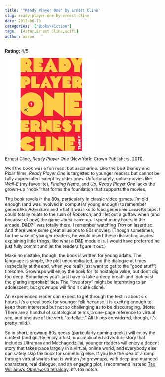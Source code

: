 ```yaml
---
title: '"Ready Player One" by Ernest Cline'
slug: ready-player-one-by-ernest-cline
date: 2012-06-19
categories:  ["Books>Fiction"]
tags:  [4star,Ernest Cline,scifi]
author: aaron
---
```


**Rating:** 4/5

![Book cover](cover2.jpg "Ready Player One")

Ernest Cline, *Ready Player One* (New York: Crown Publishers, 2011).

Well the book was a fun read, but saccharine. Like the best Disney and Pixar films, *Ready Player One* is targetted to younger readers but cannot be fully appreciated except by older ones. Unfortunately, unlike movies like *Wall-E* (my favourite), *Finding Nemo*, and *Up*, *Ready Player One* lacks the grown-up “hook” that forms the foundation that supports the movies.

The book revels in the 80s, particularly in classic video games. I’m old enough (and was involved in computers young enough) to remember games like *Adventure* and what it was like to load games via cassette tape. I could totally relate to the rush of *Robotron*, and I let out a guffaw when (and because of how) the game *Joust* came up. I spent many hours in the arcade. D&D? I was totally there. I remember watching *Tron* on laserdisc. And there were some great allusions to 80s movies. (Though sometimes, for the sake of younger readers, he would insert these distracting asides explaining little things, like what a D&D module is. I would have preferred he just fully commit and let the readers figure it out.)

Make no mistake, though, the book is written for young adults. The language is simple, the plot uncomplicated, and the dialogue at times (especially at the end, when you really just want to get to the “good stuff”) tiresome. Grownups will enjoy the book for its nostalgia value, but don’t dig too deep. Sometimes you’ll just have to take a deep breath and look past the glaring improbabilities. The “love story” might be interesting to an adolescent, but grownups will find it quite cliché.

An experienced reader can expect to get through the text in about six hours. It’s a great book for younger folk because it is exciting enough to keep them interested but not so challenging as to be discouraging. (Note: There are a handful of scatalogical terms, a one-page reference to virtual sex, and one use of the verb “to fellate.” All things considered, though, it’s pretty mild.)

So in short, grownup 80s geeks (particularly gaming geeks) will enjoy the context (and guiltily enjoy a fast, uncomplicated adventure story that includes Ultraman and Mechagodzilla), younger readers will enjoy a decent story that takes place largely in a virtual, online world, and everybody else can safely skip the book for something else. If you like the idea of a romp through virtual worlds that is written *for* grownups, with deep and nuanced characters, real dialogue, and an engaging plot, I recommend instead [Tad Williams’s *Otherworld* tetralogy](../otherland-tetralogy-by-tad-williams "“Otherland” tetralogy by Tad Williams"). It’s top notch.
